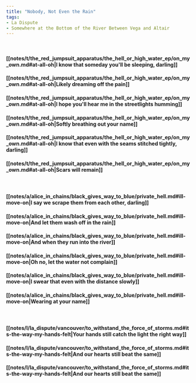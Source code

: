 ```yaml
---
title: "Nobody, Not Even the Rain"
tags:
- La Dispute
- Somewhere at the Bottom of the River Between Vega and Altair
---
```

&nbsp;
#### [[notes/t/the_red_jumpsuit_apparatus/the_hell_or_high_water_ep/on_my_own.md#at-all-oh|I know that someday you'll be sleeping, darling]]
#### [[notes/t/the_red_jumpsuit_apparatus/the_hell_or_high_water_ep/on_my_own.md#at-all-oh|Likely dreaming off the pain]]
#### [[notes/t/the_red_jumpsuit_apparatus/the_hell_or_high_water_ep/on_my_own.md#at-all-oh|I hope you'll hear me in the streetlights humming]]
#### [[notes/t/the_red_jumpsuit_apparatus/the_hell_or_high_water_ep/on_my_own.md#at-all-oh|Softly breathing out your name]]
#### [[notes/t/the_red_jumpsuit_apparatus/the_hell_or_high_water_ep/on_my_own.md#at-all-oh|I know that even with the seams stitched tightly, darling]]
#### [[notes/t/the_red_jumpsuit_apparatus/the_hell_or_high_water_ep/on_my_own.md#at-all-oh|Scars will remain]]
&nbsp;
#### [[notes/a/alice_in_chains/black_gives_way_to_blue/private_hell.md#ill-move-on|I say we scrape them from each other, darling]]
#### [[notes/a/alice_in_chains/black_gives_way_to_blue/private_hell.md#ill-move-on|And let them wash off in the rain]]
#### [[notes/a/alice_in_chains/black_gives_way_to_blue/private_hell.md#ill-move-on|And when they run into the river]]
#### [[notes/a/alice_in_chains/black_gives_way_to_blue/private_hell.md#ill-move-on|Oh no, let the water not complain]]
#### [[notes/a/alice_in_chains/black_gives_way_to_blue/private_hell.md#ill-move-on|I swear that even with the distance slowly]]
#### [[notes/a/alice_in_chains/black_gives_way_to_blue/private_hell.md#ill-move-on|Wearing at your name]]
&nbsp;
#### [[notes/l/la_dispute/vancouver/to_withstand_the_force_of_storms.md#its-the-way-my-hands-felt|Your hands still catch the light the right way]]
#### [[notes/l/la_dispute/vancouver/to_withstand_the_force_of_storms.md#its-the-way-my-hands-felt|And our hearts still beat the same]]
#### [[notes/l/la_dispute/vancouver/to_withstand_the_force_of_storms.md#its-the-way-my-hands-felt|And our hearts still beat the same]]
